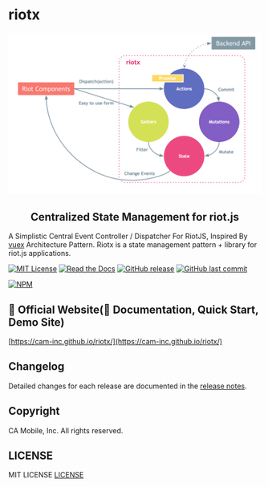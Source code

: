 # riotx

![riotx](art/riotx.png)

<h2 align="center">Centralized State Management for riot.js</h2>

A Simplistic Central Event Controller / Dispatcher For RiotJS, Inspired By [vuex](https://github.com/vuejs/vuex) Architecture Pattern.
Riotx is a state management pattern + library for riot.js applications.

[![MIT License](http://img.shields.io/badge/license-MIT-blue.svg?style=flat)](LICENSE)
[![Read the Docs](https://img.shields.io/readthedocs/pip.svg)](https://cam-inc.github.io/riotx/)
[![GitHub release](https://img.shields.io/github/release/cam-inc/riotx.svg)]()
[![GitHub last commit](https://img.shields.io/github/last-commit/cam-inc/riotx.svg)]()

[![NPM](https://nodei.co/npm/jsonminify.png?downloads=true&downloadRank=true&stars=true)](https://nodei.co/npm/jsonminify/)

## 🔎 Official Website(📙 Documentation, Quick Start, Demo Site)

[https://cam-inc.github.io/riotx/](https://cam-inc.github.io/riotx/)

## Changelog

Detailed changes for each release are documented in the [release notes](https://github.com/cam-inc/riotx/releases).

## Copyright

CA Mobile, Inc. All rights reserved.

## LICENSE

MIT LICENSE [LICENSE](LICENSE)
